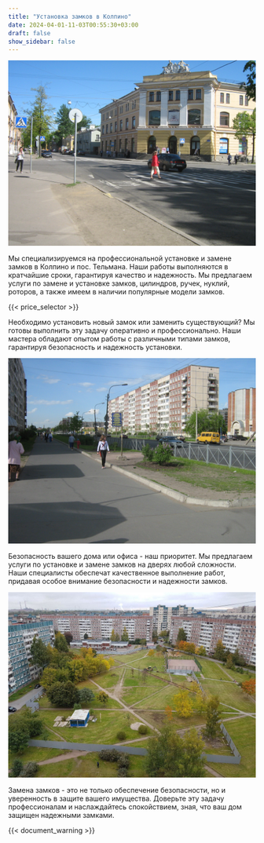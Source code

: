 ```yaml
---
title: "Установка замков в Колпино"
date: 2024-04-01-11-03T00:55:30+03:00
draft: false
show_sidebar: false
---
```


![Установка и замена замков в Колпино](Kolpino1.jpg)

Мы специализируемся на профессиональной установке и замене замков в Колпино и пос. Тельмана. Наши работы выполняются в кратчайшие сроки, гарантируя качество и надежность. Мы предлагаем услуги по замене и установке замков, цилиндров, ручек, нуклий, роторов, а также имеем в наличии популярные модели замков.

{{< price_selector >}}

Необходимо установить новый замок или заменить существующий? Мы готовы выполнить эту задачу оперативно и профессионально. Наши мастера обладают опытом работы с различными типами замков, гарантируя безопасность и надежность установки.

![Установка и замена замков в Колпино](Kolpino2.jpg)

Безопасность вашего дома или офиса - наш приоритет. Мы предлагаем услуги по установке и замене замков на дверях любой сложности. Наши специалисты обеспечат качественное выполнение работ, придавая особое внимание безопасности и надежности замков.

![Установка и замена замков в Колпино](Kolpino3.jpg)

Замена замков - это не только обеспечение безопасности, но и уверенность в защите вашего имущества. Доверьте эту задачу профессионалам и наслаждайтесь спокойствием, зная, что ваш дом защищен надежными замками.

{{< document_warning >}}